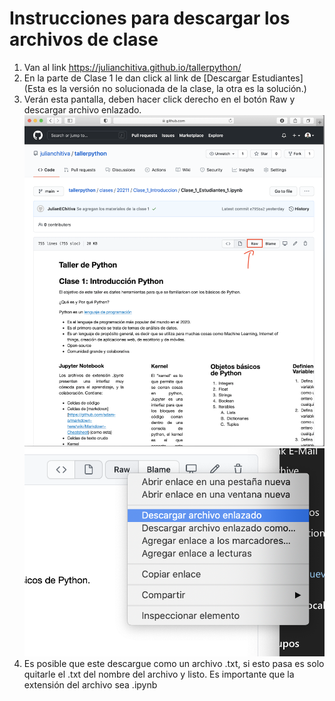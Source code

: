 # Instrucciones para descargar los archivos de clase

1. Van al link <https://julianchitiva.github.io/tallerpython/>
2. En la parte de Clase 1 le dan click al link de [Descargar Estudiantes] (Esta es la versión no solucionada de la clase, la otra es la solución.)
3. Verán esta pantalla, deben hacer click derecho en el botón Raw y descargar archivo enlazado. 
![Boton Raw](./img/raw_click.png)
![Boton Raw](./img/raw_click2.png)
4. Es posible que este descargue como un archivo .txt, si esto pasa es solo quitarle el .txt del nombre del archivo y listo. Es importante que la extensión del archivo sea .ipynb


